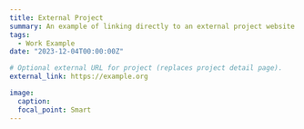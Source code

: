 ```yaml
---
title: External Project
summary: An example of linking directly to an external project website using `external_link`.
tags:
  - Work Example
date: "2023-12-04T00:00:00Z"

# Optional external URL for project (replaces project detail page).
external_link: https://example.org

image:
  caption: 
  focal_point: Smart
---
```

